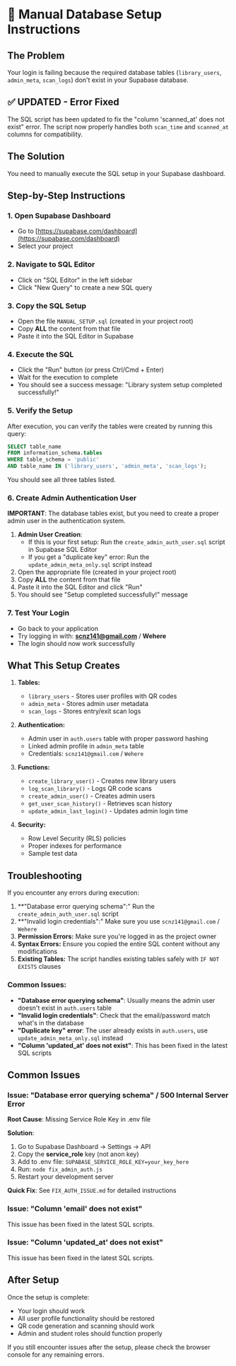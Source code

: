# 🚀 Manual Database Setup Instructions

## The Problem
Your login is failing because the required database tables (`library_users`, `admin_meta`, `scan_logs`) don't exist in your Supabase database.

## ✅ UPDATED - Error Fixed
The SQL script has been updated to fix the "column 'scanned_at' does not exist" error. The script now properly handles both `scan_time` and `scanned_at` columns for compatibility.

## The Solution
You need to manually execute the SQL setup in your Supabase dashboard.

## Step-by-Step Instructions

### 1. Open Supabase Dashboard
- Go to [https://supabase.com/dashboard](https://supabase.com/dashboard)
- Select your project

### 2. Navigate to SQL Editor
- Click on "SQL Editor" in the left sidebar
- Click "New Query" to create a new SQL query

### 3. Copy the SQL Setup
- Open the file `MANUAL_SETUP.sql` (created in your project root)
- Copy **ALL** the content from that file
- Paste it into the SQL Editor in Supabase

### 4. Execute the SQL
- Click the "Run" button (or press Ctrl/Cmd + Enter)
- Wait for the execution to complete
- You should see a success message: "Library system setup completed successfully!"

### 5. Verify the Setup
After execution, you can verify the tables were created by running this query:
```sql
SELECT table_name 
FROM information_schema.tables 
WHERE table_schema = 'public' 
AND table_name IN ('library_users', 'admin_meta', 'scan_logs');
```

You should see all three tables listed.

### 6. Create Admin Authentication User

**IMPORTANT**: The database tables exist, but you need to create a proper admin user in the authentication system.

1. **Admin User Creation**: 
   - If this is your first setup: Run the `create_admin_auth_user.sql` script in Supabase SQL Editor
   - If you get a "duplicate key" error: Run the `update_admin_meta_only.sql` script instead
2. Open the appropriate file (created in your project root)
3. Copy **ALL** the content from that file
4. Paste it into the SQL Editor and click "Run"
5. You should see "Setup completed successfully!" message

### 7. Test Your Login
- Go back to your application
- Try logging in with: **scnz141@gmail.com** / **Wehere**
- The login should now work successfully

## What This Setup Creates

1. **Tables:**
   - `library_users` - Stores user profiles with QR codes
   - `admin_meta` - Stores admin user metadata
   - `scan_logs` - Stores entry/exit scan logs

2. **Authentication:**
   - Admin user in `auth.users` table with proper password hashing
   - Linked admin profile in `admin_meta` table
   - Credentials: `scnz141@gmail.com` / `Wehere`

3. **Functions:**
   - `create_library_user()` - Creates new library users
   - `log_scan_library()` - Logs QR code scans
   - `create_admin_user()` - Creates admin users
   - `get_user_scan_history()` - Retrieves scan history
   - `update_admin_last_login()` - Updates admin login time

4. **Security:**
   - Row Level Security (RLS) policies
   - Proper indexes for performance
   - Sample test data

## Troubleshooting

If you encounter any errors during execution:

1. **"Database error querying schema":" Run the `create_admin_auth_user.sql` script
2. **"Invalid login credentials":" Make sure you use `scnz141@gmail.com` / `Wehere`
3. **Permission Errors:** Make sure you're logged in as the project owner
4. **Syntax Errors:** Ensure you copied the entire SQL content without any modifications
5. **Existing Tables:** The script handles existing tables safely with `IF NOT EXISTS` clauses

### Common Issues:
- **"Database error querying schema"**: Usually means the admin user doesn't exist in `auth.users` table
- **"Invalid login credentials"**: Check that the email/password match what's in the database
- **"Duplicate key" error**: The user already exists in `auth.users`, use `update_admin_meta_only.sql` instead
- **"Column 'updated_at' does not exist"**: This has been fixed in the latest SQL scripts

## Common Issues

### Issue: "Database error querying schema" / 500 Internal Server Error
**Root Cause**: Missing Service Role Key in .env file

**Solution**:
1. Go to Supabase Dashboard → Settings → API
2. Copy the **service_role** key (not anon key)
3. Add to .env file: `SUPABASE_SERVICE_ROLE_KEY=your_key_here`
4. Run: `node fix_admin_auth.js`
5. Restart your development server

**Quick Fix**: See `FIX_AUTH_ISSUE.md` for detailed instructions

### Issue: "Column 'email' does not exist"
This issue has been fixed in the latest SQL scripts.

### Issue: "Column 'updated_at' does not exist"
This issue has been fixed in the latest SQL scripts.

## After Setup

Once the setup is complete:
- Your login should work
- All user profile functionality should be restored
- QR code generation and scanning should work
- Admin and student roles should function properly

If you still encounter issues after the setup, please check the browser console for any remaining errors.
